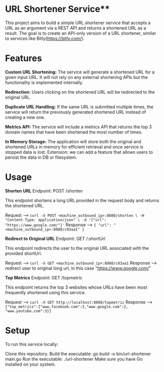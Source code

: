 # URL Shortener Service**
This project aims to build a simple URL shortener service that accepts a URL as an argument via a REST API and returns a shortened URL as a result. The goal is to create an API-only version of a URL shortener, similar to services like Bitly(https://bitly.com/).

# Features
**Custom URL Shortening:** The service will generate a shortened URL for a given input URL. It will not rely on any external shortening APIs but the functionality is implemented internally.

**Redirection:** Users clicking on the shortened URL will be redirected to the original URL.

**Duplicate URL Handling:** If the same URL is submitted multiple times, the service will return the previously generated shortened URL instead of creating a new one.

**Metrics API:** The service will include a metrics API that returns the top 3 domain names that have been shortened the most number of times.

**In Memory Storage:** The application will store both the original and shortened URLs in memory for efficient retrieval and once service is stopped data is lost.
Extension: we  can add a feature that allows users to persist the data in DB or filesystem.

# Usage
**Shorten URL**
Endpoint: POST /shorten

This endpoint shortens a long URL provided in the request body and returns the shortened URL.

Request -->
`
curl -X POST <machine_outbound_ip>:8080/shorten \
  -H "Content-Type: application/json" \
  -d '{"url": "https://www.google.com/"}'
`
Response -->
`
{
  "url": "<machine_outbound_ip>:8080/c03aa1"
}
`

**Redirect to Original URL**
Endpoint: GET /:shortUrl

This endpoint redirects the user to the original URL associated with the provided shortUrl.

Request -->
`
curl -X GET <machine_outbound_ip>:8080/c03aa1
`
Response -->
redirect user to original long url, in this case "https://www.google.com/"

**Top Metrics**
Endpoint: GET /topmetric

This endpoint returns the top 3 websites whose URLs have been most frequently shortened using this service.

Request -->
`
curl -X GET http://localhost:8080/topmetric
`
Response -->
`
{"top_metrics":{"www.facebook.com":3,"www.google.com":2, "www.youtube.com":3}}
`

# Setup
To run this service locally:

Clone this repository.
Build the executable: go build -o bin/url-shortener main.go
Run the executable: ./url-shortener
Make sure you have Go installed on your system.
